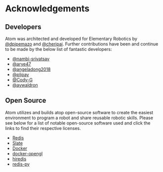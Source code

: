 # Acknowledgements

## Developers

Atom was architected and developed for Elementary Robotics by [@dpipemazo](https://github.com/dpipemazo) and [@cheripai](https://github.com/cheripai). Further contributions have been and continue to be made by the below list of fantastic developers:

- [@nambi-srivatsav](https://github.com/nambi-srivatsav)
- [@arye47](https://github.com/arye47)
- [@angeladong2018](https://github.com/angeladong2018)
- [@plipay](https://github.com/plipay)
- [@Cody-G](https://github.com/Cody-G)
- [@aywaldron](https://github.com/aywaldron)

## Open Source

Atom utilizes and builds atop open-source software to create the easiest environment to program a robot and share reusable robotic skills. Please see below for a list of notable open-source software used and click the links to find their respective licenses.

- [Redis](https://github.com/antirez/redis)
- [Slate](https://github.com/lord/slate)
- [Docker](https://github.com/docker)
- [docker-opengl](https://github.com/thewtex/docker-opengl)
- [hiredis](https://github.com/redis/hiredis)
- [redis-py](https://github.com/nicois/redis-py)
